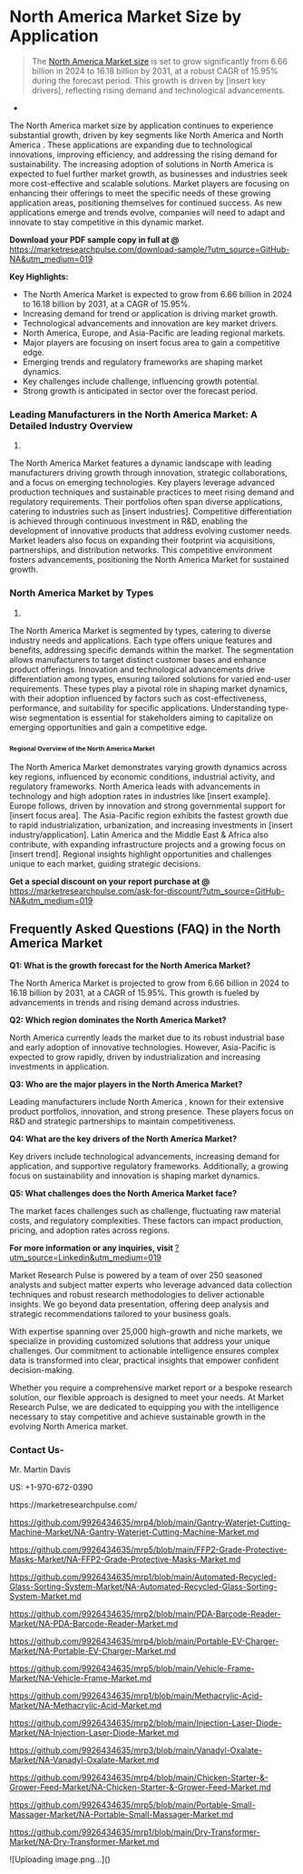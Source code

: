 <h1>North America  Market&nbsp;Size by Application</h1><blockquote><p>The <a href="https://marketresearchpulse.com/download-sample/?utm_source=GitHub-NA&amp;utm_medium=019">North America  Market size</a> is set to grow significantly from 6.66 billion in 2024 to 16.18 billion by 2031, at a robust CAGR of 15.95% during the forecast period. This growth is driven by [insert key drivers], reflecting rising demand and technological advancements.</p></blockquote><ul><li></li></ul><p>The North America  market size by application continues to experience substantial growth, driven by key segments like North America  and North America . These applications are expanding due to technological innovations, improving efficiency, and addressing the rising demand for sustainability. The increasing adoption of solutions in North America  is expected to fuel further market growth, as businesses and industries seek more cost-effective and scalable solutions. Market players are focusing on enhancing their offerings to meet the specific needs of these growing application areas, positioning themselves for continued success. As new applications emerge and trends evolve, companies will need to adapt and innovate to stay competitive in this dynamic market.</p><p><strong>Download your PDF sample copy in full at @ </strong><a href="https://marketresearchpulse.com/download-sample/?utm_source=GitHub-NA&amp;utm_medium=019">https://marketresearchpulse.com/download-sample/?utm_source=GitHub-NA&amp;utm_medium=019</a></p><p><strong>Key Highlights: </strong></p><ul><li>The North America  Market is expected to grow from 6.66 billion in 2024 to 16.18 billion by 2031, at a CAGR of 15.95%.</li><li>Increasing demand for trend or application is driving market growth.</li><li>Technological advancements and innovation are key market drivers.</li><li>North America, Europe, and Asia-Pacific are leading regional markets.</li><li>Major players are focusing on insert focus area to gain a competitive edge.</li><li>Emerging trends and regulatory frameworks are shaping market dynamics.</li><li>Key challenges include challenge, influencing growth potential.</li><li>Strong growth is anticipated in sector over the forecast period.</li></ul><h3>Leading Manufacturers in the North America  Market: A Detailed Industry Overview</h3><ol><li></li></ol><div class="flex max-w-full flex-col flex-grow"><div class="min-h-8 text-message flex w-full flex-col items-end gap-2 whitespace-normal break-words [.text-message+&amp;]:mt-5" dir="auto" data-message-author-role="assistant" data-message-id="fd8432e4-4910-450d-b182-61b7bfb0a01f" data-message-model-slug="gpt-4o"><div class="flex w-full flex-col gap-1 empty:hidden first:pt-[3px]"><div class="markdown prose w-full break-words dark:prose-invert light"><p>The North America  Market features a dynamic landscape with leading manufacturers driving growth through innovation, strategic collaborations, and a focus on emerging technologies. Key players leverage advanced production techniques and sustainable practices to meet rising demand and regulatory requirements. Their portfolios often span diverse applications, catering to industries such as [insert industries]. Competitive differentiation is achieved through continuous investment in R&amp;D, enabling the development of innovative products that address evolving customer needs. Market leaders also focus on expanding their footprint via acquisitions, partnerships, and distribution networks. This competitive environment fosters advancements, positioning the North America  Market for sustained growth.</p></div></div></div></div><h3>North America  Market by Types</h3><ol><li></li></ol><div class="flex max-w-full flex-col flex-grow"><div class="min-h-8 text-message flex w-full flex-col items-end gap-2 whitespace-normal break-words [.text-message+&amp;]:mt-5" dir="auto" data-message-author-role="assistant" data-message-id="084470be-0bb7-4664-bddf-5156b4f41249" data-message-model-slug="gpt-4o-mini"><div class="flex w-full flex-col gap-1 empty:hidden first:pt-[3px]"><div class="markdown prose w-full break-words dark:prose-invert light"><p>The North America  Market is segmented by types, catering to diverse industry needs and applications. Each type offers unique features and benefits, addressing specific demands within the market. The segmentation allows manufacturers to target distinct customer bases and enhance product offerings. Innovation and technological advancements drive differentiation among types, ensuring tailored solutions for varied end-user requirements. These types play a pivotal role in shaping market dynamics, with their adoption influenced by factors such as cost-effectiveness, performance, and suitability for specific applications. Understanding type-wise segmentation is essential for stakeholders aiming to capitalize on emerging opportunities and gain a competitive edge.</p></div></div></div></div><h3><span style="font-size: 11px;">Regional Overview of the North America  Market</span></h3><div class="flex max-w-full flex-col flex-grow"><div class="min-h-8 text-message flex w-full flex-col items-end gap-2 whitespace-normal break-words [.text-message+&amp;]:mt-5" dir="auto" data-message-author-role="assistant" data-message-id="e9038762-ce64-4e30-91c9-9bd413514231" data-message-model-slug="gpt-4o-mini"><div class="flex w-full flex-col gap-1 empty:hidden first:pt-[3px]"><div class="markdown prose w-full break-words dark:prose-invert light"><p>The North America  Market demonstrates varying growth dynamics across key regions, influenced by economic conditions, industrial activity, and regulatory frameworks. North America leads with advancements in technology and high adoption rates in industries like [insert example]. Europe follows, driven by innovation and strong governmental support for [insert focus area]. The Asia-Pacific region exhibits the fastest growth due to rapid industrialization, urbanization, and increasing investments in [insert industry/application]. Latin America and the Middle East &amp; Africa also contribute, with expanding infrastructure projects and a growing focus on [insert trend]. Regional insights highlight opportunities and challenges unique to each market, guiding strategic decisions.</p></div></div></div></div><p><strong>Get a special discount on your report purchase at @ </strong><a href="https://marketresearchpulse.com/ask-for-discount/?utm_source=GitHub-NA&amp;utm_medium=019">https://marketresearchpulse.com/ask-for-discount/?utm_source=GitHub-NA&amp;utm_medium=019</a></p><h2>Frequently Asked Questions (FAQ) in the North America  Market</h2><p><strong>Q1: What is the growth forecast for the North America  Market?</strong></p><p>The North America  Market is projected to grow from 6.66 billion in 2024 to 16.18 billion by 2031, at a CAGR of 15.95%. This growth is fueled by advancements in trends and rising demand across industries.</p><p><strong>Q2: Which region dominates the North America  Market?</strong></p><p>North America currently leads the market due to its robust industrial base and early adoption of innovative technologies. However, Asia-Pacific is expected to grow rapidly, driven by industrialization and increasing investments in application.</p><p><strong>Q3: Who are the major players in the North America  Market?</strong></p><p>Leading manufacturers include North America , known for their extensive product portfolios, innovation, and strong presence. These players focus on R&amp;D and strategic partnerships to maintain competitiveness.</p><p><strong>Q4: What are the key drivers of the North America  Market?</strong></p><p>Key drivers include technological advancements, increasing demand for application, and supportive regulatory frameworks. Additionally, a growing focus on sustainability and innovation is shaping market dynamics.</p><p><strong>Q5: What challenges does the North America  Market face?</strong></p><p>The market faces challenges such as challenge, fluctuating raw material costs, and regulatory complexities. These factors can impact production, pricing, and adoption rates across regions.</p><p><strong>For more information or any inquiries, visit&nbsp;</strong><a href="?utm_source=Linkedin&utm_medium=019">?utm_source=Linkedin&utm_medium=019</a></p><p>Market Research Pulse is powered by a team of over 250 seasoned analysts and subject matter experts who leverage advanced data collection techniques and robust research methodologies to deliver actionable insights. We go beyond data presentation, offering deep analysis and strategic recommendations tailored to your business goals.</p><p>With expertise spanning over 25,000 high-growth and niche markets, we specialize in providing customized solutions that address your unique challenges. Our commitment to actionable intelligence ensures complex data is transformed into clear, practical insights that empower confident decision-making.</p><p>Whether you require a comprehensive market report or a bespoke research solution, our flexible approach is designed to meet your needs. At Market Research Pulse, we are dedicated to equipping you with the intelligence necessary to stay competitive and achieve sustainable growth in the evolving North America  market.</p><h3><strong>Contact Us-</strong></h3><p>Mr. Martin Davis</p><p>US: +1-970-672-0390</p><p>https://marketresearchpulse.com/</p><p><a href="https://github.com/9926434635/mrp4/blob/main/Gantry-Waterjet-Cutting-Machine-Market/NA-Gantry-Waterjet-Cutting-Machine-Market.md">https://github.com/9926434635/mrp4/blob/main/Gantry-Waterjet-Cutting-Machine-Market/NA-Gantry-Waterjet-Cutting-Machine-Market.md</a></p><p><a href="https://github.com/9926434635/mrp5/blob/main/FFP2-Grade-Protective-Masks-Market/NA-FFP2-Grade-Protective-Masks-Market.md">https://github.com/9926434635/mrp5/blob/main/FFP2-Grade-Protective-Masks-Market/NA-FFP2-Grade-Protective-Masks-Market.md</a></p><p><a href="https://github.com/9926434635/mrp1/blob/main/Automated-Recycled-Glass-Sorting-System-Market/NA-Automated-Recycled-Glass-Sorting-System-Market.md">https://github.com/9926434635/mrp1/blob/main/Automated-Recycled-Glass-Sorting-System-Market/NA-Automated-Recycled-Glass-Sorting-System-Market.md</a></p><p><a href="https://github.com/9926434635/mrp2/blob/main/PDA-Barcode-Reader-Market/NA-PDA-Barcode-Reader-Market.md">https://github.com/9926434635/mrp2/blob/main/PDA-Barcode-Reader-Market/NA-PDA-Barcode-Reader-Market.md</a></p><p><a href="https://github.com/9926434635/mrp4/blob/main/Portable-EV-Charger-Market/NA-Portable-EV-Charger-Market.md">https://github.com/9926434635/mrp4/blob/main/Portable-EV-Charger-Market/NA-Portable-EV-Charger-Market.md</a></p><p><a href="https://github.com/9926434635/mrp5/blob/main/Vehicle-Frame-Market/NA-Vehicle-Frame-Market.md">https://github.com/9926434635/mrp5/blob/main/Vehicle-Frame-Market/NA-Vehicle-Frame-Market.md</a></p><p><a href="https://github.com/9926434635/mrp1/blob/main/Methacrylic-Acid-Market/NA-Methacrylic-Acid-Market.md">https://github.com/9926434635/mrp1/blob/main/Methacrylic-Acid-Market/NA-Methacrylic-Acid-Market.md</a></p><p><a href="https://github.com/9926434635/mrp2/blob/main/Injection-Laser-Diode-Market/NA-Injection-Laser-Diode-Market.md">https://github.com/9926434635/mrp2/blob/main/Injection-Laser-Diode-Market/NA-Injection-Laser-Diode-Market.md</a></p><p><a href="https://github.com/9926434635/mrp3/blob/main/Vanadyl-Oxalate-Market/NA-Vanadyl-Oxalate-Market.md">https://github.com/9926434635/mrp3/blob/main/Vanadyl-Oxalate-Market/NA-Vanadyl-Oxalate-Market.md</a></p><p><a href="https://github.com/9926434635/mrp4/blob/main/Chicken-Starter-&-Grower-Feed-Market/NA-Chicken-Starter-&-Grower-Feed-Market.md">https://github.com/9926434635/mrp4/blob/main/Chicken-Starter-&-Grower-Feed-Market/NA-Chicken-Starter-&-Grower-Feed-Market.md</a></p><p><a href="https://github.com/9926434635/mrp5/blob/main/Portable-Small-Massager-Market/NA-Portable-Small-Massager-Market.md">https://github.com/9926434635/mrp5/blob/main/Portable-Small-Massager-Market/NA-Portable-Small-Massager-Market.md</a></p><p><a href="https://github.com/9926434635/mrp1/blob/main/Dry-Transformer-Market/NA-Dry-Transformer-Market.md">https://github.com/9926434635/mrp1/blob/main/Dry-Transformer-Market/NA-Dry-Transformer-Market.md</a></p>
![Uploading image.png…]()
